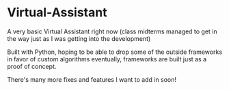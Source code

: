 # Virtual-Assistant


A very basic Virtual Assistant right now (class midterms managed to get in the way just as I was getting into the development)

Built with Python, hoping to be able to drop some of the outside frameworks in favor of custom algorithms eventually, frameworks are built just as a proof of concept.

There's many more fixes and features I want to add in soon!
